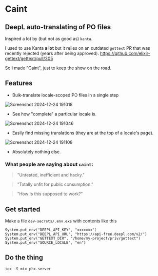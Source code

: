 # Caint

## DeepL auto-translating of PO files

Inspired a lot by (but not as good as) `kanta`.

I used to use Kanta **a lot** but it relies on an outdated `gettext` PR that was recently rejected (years after being approved).
https://github.com/elixir-gettext/gettext/pull/305

So I made "Caint", just to keep the show on the road.

## Features

- Bulk-translate locale-scoped PO files in a single step

![Screenshot 2024-12-24 191018](https://github.com/user-attachments/assets/12ea5a7a-0ae3-4a8a-8ec8-a1e65eee3902)

- See how "complete" a particular locale is.

![Screenshot 2024-12-24 191046](https://github.com/user-attachments/assets/bfae84fe-18cc-45dc-917e-8a49c0f4de37)

- Easily find missing translations (they are at the top of a locale's page).

![Screenshot 2024-12-24 191108](https://github.com/user-attachments/assets/36007341-b814-4645-9dec-08506aadde20)

- Absolutely nothing else.

### What people are saying about `caint`: 

> "Untested, inefficient and hacky."

> "Totally unfit for public consumption."

> "How is this supposed to work?"

## Get started

Make a file `dev-secrets/.env.exs` with contents like this

```
System.put_env("DEEPL_API_KEY", "xxxxxxx")
System.put_env("DEEPL_API_URL", "https://api-free.deepl.com/v2/")
System.put_env("GETTEXT_DIR", "/home/my-project/priv/gettext")
System.put_env("SOURCE_LOCALE", "en")
```

## Do the thing

```
iex -S mix phx.server
```
